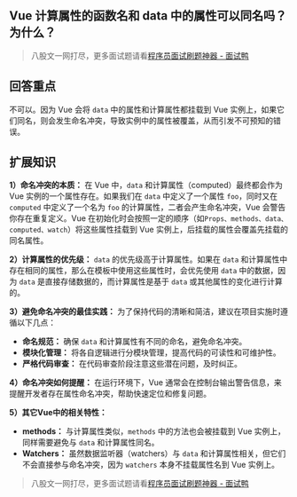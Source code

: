 ## Vue 计算属性的函数名和 data 中的属性可以同名吗？为什么？
> 八股文一网打尽，更多面试题请看[程序员面试刷题神器 - 面试鸭](https://www.mianshiya.com/)

## 回答重点
不可以。因为 Vue 会将 `data` 中的属性和计算属性都挂载到 Vue 实例上，如果它们同名，则会发生命名冲突，导致实例中的属性被覆盖，从而引发不可预知的错误。

## 扩展知识
**1）命名冲突的本质：** 在 Vue 中，`data` 和计算属性（computed）最终都会作为 Vue 实例的一个属性存在。如果我们在 `data` 中定义了一个属性 `foo`，同时又在 `computed` 中定义了一个名为 `foo` 的计算属性，二者会产生命名冲突，Vue 会警告你存在重复定义。Vue 在初始化时会按照一定的顺序（如`Props、methods、data、computed、watch`）将这些属性挂载到 Vue 实例上，后挂载的属性会覆盖先挂载的同名属性。

**2）计算属性的优先级：** `data` 的优先级高于计算属性。如果在 `data` 和计算属性中存在相同的属性，那么在模板中使用这些属性时，会优先使用 `data` 中的数据，因为 `data` 是直接存储数据的，而计算属性是基于 `data` 或其他属性的变化进行计算的‌。

**3）避免命名冲突的最佳实践：** 为了保持代码的清晰和简洁，建议在项目实施时遵循以下几点： 
- **命名规范：** 确保 `data` 和计算属性有不同的命名，避免命名冲突。 
- **模块化管理：** 将各自逻辑进行分模块管理，提高代码的可读性和可维护性。
- **严格代码审查：** 在代码审查阶段注意这些潜在问题，及时纠正。

**4）命名冲突如何提醒：** 在运行环境下，Vue 通常会在控制台输出警告信息，来提醒开发者存在属性命名冲突，帮助快速定位和修复问题。

**5）其它Vue中的相关特性：** 
- **methods：** 与计算属性类似，`methods` 中的方法也会被挂载到 Vue 实例上，同样需要避免与 `data` 和计算属性同名。 
- **Watchers：** 虽然数据监听器（watchers）与 `data` 和计算属性相关，但它们不会直接参与命名冲突，因为 `watchers` 本身不挂载属性名到 Vue 实例上。

> 八股文一网打尽，更多面试题请看[程序员面试刷题神器 - 面试鸭](https://www.mianshiya.com/)